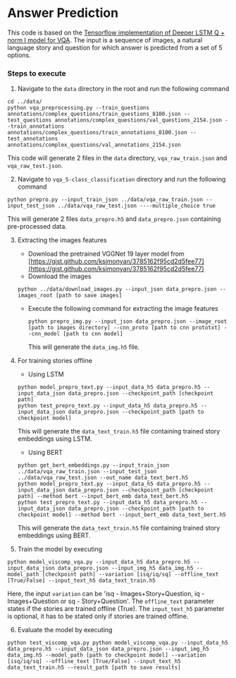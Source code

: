 
# Answer Prediction

This code is based on the [Tensorflow implementation of Deeper LSTM Q + norm I model for VQA](https://github.com/chingyaoc/VQA-tensorflow). The input is a sequence of images, a natural language story and question for which answer is predicted from a set of 5 options.  


### Steps to execute

1. Navigate to the `data` directory in the root and run the following command
```
cd ../data/
python vqa_preprocessing.py --train_questions annotations/complex_questions/train_questions_8100.json --test_questions annotations/complex_questions/val_questions_2154.json --train_annotations annotations/complex_questions/train_annotations_8100.json --test_annotations annotations/complex_questions/val_annotations_2154.json
```
This code will generate 2 files in the `data` directory, `vqa_raw_train.json` and `vqa_raw_test.json`.

2. Navigate to `vqa_5-class_classification` directory and run the following command
```
python prepro.py --input_train_json ../data/vqa_raw_train.json --input_test_json ../data/vqa_raw_test.json ----multiple_choice true
```
This will generate 2 files `data_prepro.h5` and `data_prepro.json` containing pre-processed data.

3. Extracting the images features 
	- Download the pretrained VGGNet 19 layer model from [https://gist.github.com/ksimonyan/3785162f95cd2d5fee77](https://gist.github.com/ksimonyan/3785162f95cd2d5fee77)
	- Download the images 
	```
	python ../data/download_images.py --input_json data_prepro.json --images_root [path to save images]
	```
	- Execute the following command for extracting the image features
		```
		python prepro_img.py --input_json data_prepro.json --image_root [path to images directory] --cnn_proto [path to cnn prototxt] --cnn_model [path to cnn model]
		```
		This will generate the `data_img.h5` file.

4. For training stories offline  
	- Using LSTM 
	```
	python model_prepro_text.py --input_data_h5 data_prepro.h5 --input_data_json data_prepro.json --checkpoint_path [checkpoint path]
	python test_prepro_text.py --input_data_h5 data_prepro.h5 --input_data_json data_prepro.json --checkpoint_path [path to checkpoint model]
	```
	This will generate the `data_text_train.h5` file containing trained story embeddings using LSTM. 

	- Using BERT
	```
	python get_bert_embeddings.py --input_train_json ../data/vqa_raw_train.json --input_test_json ../data/vqa_raw_test.json --out_name data_text_bert.h5
	python model_prepro_text.py --input_data_h5 data_prepro.h5 --input_data_json data_prepro.json --checkpoint_path [checkpoint path] --method bert --input_bert_emb data_text_bert.h5
	python test_prepro_text.py --input_data_h5 data_prepro.h5 --input_data_json data_prepro.json --checkpoint_path [path to checkpoint model] --method bert --input_bert_emb data_text_bert.h5
	```
	This will generate the `data_text_train.h5` file containing trained story embeddings using BERT.

5. Train the model by executing
```
python model_viscomp_vqa.py --input_data_h5 data_prepro.h5 --input_data_json data_prepro.json --input_img_h5 data_img.h5 --model_path [checkpoint path] --variation [isq/iq/sq] --offline_text [True/False] --input_text_h5 data_text_train.h5
```
Here, the input `variation` can be 'isq - Images+Story+Question, iq - Images+Question or sq - Story+Question'. The `offline_text` parameter states if the stories are trained offline (True). The `input_text_h5` parameter is optional, it has to be stated only if stories are trained offline. 

6. Evaluate the model by executing 
```
python test_viscomp_vqa.py python model_viscomp_vqa.py --input_data_h5 data_prepro.h5 --input_data_json data_prepro.json --input_img_h5 data_img.h5 --model_path [path to checkpoint model] --variation [isq/iq/sq] --offline_text [True/False] --input_text_h5 data_text_train.h5 --result_path [path to save results]
```
